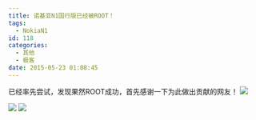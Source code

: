 ```yaml
---
title: 诺基亚N1国行版已经被ROOT！
tags:
  - NokiaN1
id: 118
categories:
  - 其他
  - 极客
date: 2015-05-23 01:08:45
---
```


已经率先尝试，发现果然ROOT成功，首先感谢一下为此做出贡献的网友！
![](http://bbs.byr.cn/att/DigiLife/0/281953/527)
<!--more-->

![](http://bbs.byr.cn/att/DigiLife/0/281953/2050359\&quot;)
![](http://bbs.byr.cn/att/DigiLife/0/281953/4152107\&quot;)